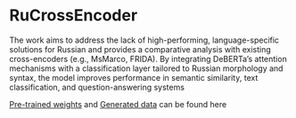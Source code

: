 # RuCrossEncoder

The work aims to address the lack of high-performing, language-specific solutions for Russian and provides a comparative analysis with existing cross-encoders (e.g., MsMarco, FRIDA). By integrating DeBERTa’s attention mechanisms with a classification layer tailored to Russian morphology and syntax, the model improves performance in semantic similarity, text classification, and question-answering systems

[Pre-trained weights](https://huggingface.co/ArturAbg/RuCrossEncoder) and [Generated data](https://huggingface.co/datasets/ArturAbg/GeneratedRURerank) can be found here